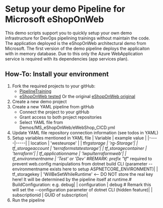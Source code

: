 # Setup your demo Pipeline for Microsoft eShopOnWeb

This demo scripts support you to quickly setup your own demo infrastructure for DevOps pipelining trainings without maintain the code. The application deployed is the eShopOnWeb architectural demo from Microsoft. The first version of the demo pipeline deploys the applicaiton with in memory database. Due to this only the Azure WebApplication service is required with its dependencies (app services plan).

## How-To: Install your environment

1. Fork the required projects to your gitHub:
   - [PipelineTraining](https://github.com/LukasWoelfinger/PipeliningTraining)
   - [eShopOnWeb tested](https://github.com/LukasWoelfinger/eShopOnWeb) Or the original [eShopOnWeb original](https://github.com/dotnet-architecture/eShopOnWeb)
2. Create a new demo project
3. Create a new YAML pipeline from gitHub
   - Connect the project to your gitHub
   - Grant access to both project repositories
   - Select YAML file from Demos/MS_eShopOnWeb/eWebShop_CICD.yml
4. Update YAML file repository connection information (see todos in YAML)
5. Setup variables mentioned in YAML file
   | Variable | example value |
   |-----|-----|
   | location | 'westeurope' |
   | tf*rgstorage | 'rg-Storage'|
   | tf_storageaccount | 'terraformstatestorage'|
   | tf_storagecontainer | 'terraform'|
   | tf_applicationname | 'lwpulterraformweb'|
   | tf_environmentname | 'Test' or 'Dev' #REMARK: prefix "tf*" required to prevent web.config manipulations from dotnet build CLI (parameter --environmentname exists here to setup ASPNETCORE_ENVIRONMENT)|
   | tf_storagekey | 'WillBeSetWhileRuntime' <-- DO NOT store the real key here! It will be determined by the pipeline itself at runtime.# BuildConfiguration: e.g. debug|
   | configuration | debug # Remark this will set the --configuration parameter of dotnet CLI (hidden feature)|
   | subscriptionid | GUID of subscription|
6. Run the pipeline
